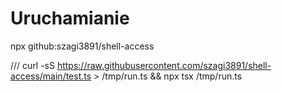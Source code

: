 # Uruchamianie
npx github:szagi3891/shell-access


/// curl -sS https://raw.githubusercontent.com/szagi3891/shell-access/main/test.ts > /tmp/run.ts && npx tsx /tmp/run.ts
